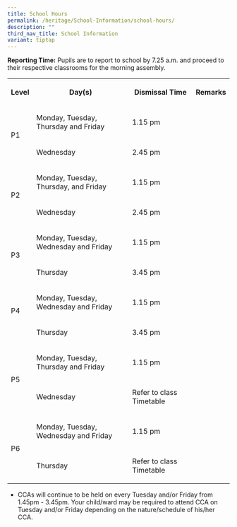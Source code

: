 ```yaml
---
title: School Hours
permalink: /heritage/School-Information/school-hours/
description: ""
third_nav_title: School Information
variant: tiptap
---
```

<p><strong>Reporting Time:</strong>&nbsp;Pupils are to report to school by 7.25 a.m. and proceed to their respective classrooms for the morning assembly.</p><table><tbody><tr><th rowspan="1" colspan="1"><p><strong>Level</strong></p></th><th rowspan="1" colspan="1"><p><strong>Day(s)</strong></p></th><th rowspan="1" colspan="2"><p><strong>Dismissal Time</strong></p></th><th rowspan="1" colspan="1"><p><strong>Remarks</strong></p></th></tr><tr><td rowspan="2" colspan="1"><p>P1</p></td><td rowspan="1" colspan="1"><p>Monday, Tuesday, Thursday and Friday</p></td><td rowspan="1" colspan="2"><p>1.15 pm</p></td><td rowspan="2" colspan="1"><p></p></td></tr><tr><td rowspan="1" colspan="1"><p>Wednesday</p></td><td rowspan="1" colspan="2"><p>2.45 pm</p></td></tr><tr><td rowspan="2" colspan="1"><p>P2</p></td><td rowspan="1" colspan="1"><p>Monday, Tuesday, Thursday, and Friday</p></td><td rowspan="1" colspan="2"><p>1.15 pm</p></td><td rowspan="2" colspan="1"><p></p></td></tr><tr><td rowspan="1" colspan="1"><p>Wednesday</p></td><td rowspan="1" colspan="2"><p>2.45 pm</p></td></tr><tr><td rowspan="2" colspan="1"><p>P3</p></td><td rowspan="1" colspan="1"><p>Monday, Tuesday, Wednesday and Friday</p></td><td rowspan="1" colspan="2"><p>1.15 pm</p></td><td rowspan="1" colspan="1"><p></p></td></tr><tr><td rowspan="1" colspan="1"><p>Thursday</p></td><td rowspan="1" colspan="2"><p>3.45 pm</p></td><td rowspan="1" colspan="1"><p></p></td></tr><tr><td rowspan="2" colspan="1"><p>P4<br><br></p></td><td rowspan="1" colspan="1"><p>Monday, Tuesday, Wednesday and Friday</p></td><td rowspan="1" colspan="2"><p>1.15 pm</p></td><td rowspan="1" colspan="1"><p></p></td></tr><tr><td rowspan="1" colspan="1"><p>Thursday</p></td><td rowspan="1" colspan="2"><p>3.45 pm</p></td><td rowspan="1" colspan="1"><p></p></td></tr><tr><td rowspan="2" colspan="1"><p>P5</p></td><td rowspan="1" colspan="1"><p>Monday, Tuesday, Thursday and Friday</p></td><td rowspan="1" colspan="2"><p>1.15 pm</p></td><td rowspan="1" colspan="1"><p></p></td></tr><tr><td rowspan="1" colspan="1"><p>Wednesday</p></td><td rowspan="1" colspan="2"><p>Refer to class Timetable</p></td><td rowspan="1" colspan="1"><p></p></td></tr><tr><td rowspan="2" colspan="1"><p>P6</p></td><td rowspan="1" colspan="1"><p>Monday, Tuesday, Wednesday and Friday</p></td><td rowspan="1" colspan="1"><p>1.15 pm</p></td><td rowspan="1" colspan="2"><p></p></td></tr><tr><td rowspan="1" colspan="1"><p>Thursday</p></td><td rowspan="1" colspan="1"><p>Refer to class Timetable</p></td><td rowspan="1" colspan="2"><p></p></td></tr></tbody></table><ul data-tight="true" class="tight"><li><p>CCAs will continue to be held on every Tuesday and/or Friday from 1.45pm - 3.45pm. Your child/ward may be required to attend CCA on Tuesday and/or Friday depending on the nature/schedule of his/her CCA.</p></li></ul><p></p>